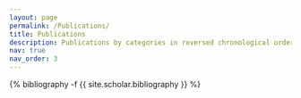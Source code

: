 ```yaml
---
layout: page
permalink: /Publications/
title: Publications
description: Publications by categories in reversed chronological order. For a full list of publications check my google scholar.
nav: true
nav_order: 3
---
```

<!-- _pages/publications.md -->
<div class="publications">

{% bibliography -f {{ site.scholar.bibliography }} %}

</div>
